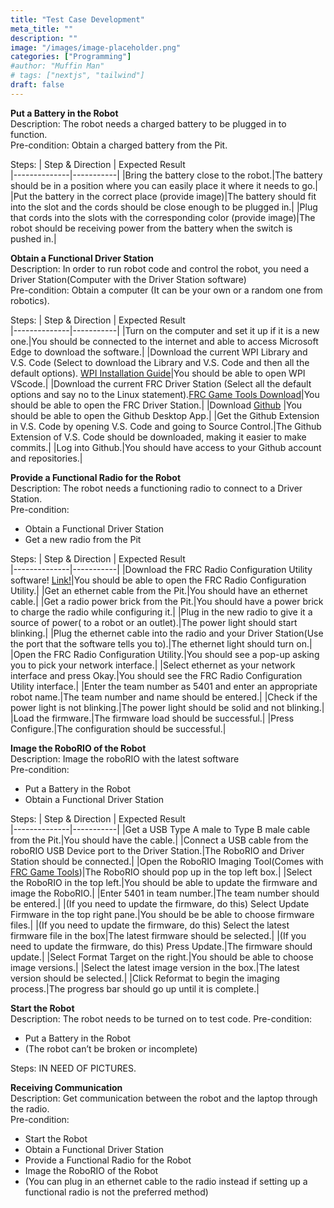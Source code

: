 ```yaml
---
title: "Test Case Development"
meta_title: ""
description: ""
image: "/images/image-placeholder.png"
categories: ["Programming"]
#author: "Muffin Man"
# tags: ["nextjs", "tailwind"]
draft: false
---
```

**Put a Battery in the Robot**\
Description: The robot needs a charged battery to be plugged in to function.\
Pre-condition: Obtain a charged battery from the Pit.

Steps:
| Step & Direction      | Expected Result   
|--------------|-----------|
|Bring the battery close to the robot.|The battery should be in a position where you can easily place it where it needs to go.|
|Put the battery in the correct place (provide image)|The battery should fit into the slot and the cords should be close enough to be plugged in.|
|Plug that cords into the slots with the corresponding color (provide image)|The robot should be receiving power from the battery when the switch is pushed in.|

**Obtain a Functional Driver Station**\
Description: In order to run robot code and control the robot, you need a Driver Station(Computer with the Driver Station software)\
Pre-condition: Obtain a computer (It can be your own or a random one from robotics).

Steps:
| Step & Direction      | Expected Result   
|--------------|-----------|
|Turn on the computer and set it up if it is a new one.|You should be connected to the internet and able to access Microsoft Edge to download the software.|
|Download the current WPI Library and V.S. Code (Select to download the Library and V.S. Code and then all the default options). [WPI Installation Guide](https://docs.wpilib.org/en/stable/docs/zero-to-robot/step-2/wpilib-setup.html)|You should be able to open WPI VScode.|
|Download the current FRC Driver Station (Select all the default options and say no to the Linux statement).[FRC Game Tools Download](https://www.ni.com/en/support/downloads/drivers/download.frc-game-tools.html#479842)|You should be able to open the FRC Driver Station.|
|Download [Github](https://github.com) |You should be able to open the Github Desktop App.|
|Get the Github Extension in V.S. Code by opening V.S. Code and going to Source Control.|The Github Extension of V.S. Code should be downloaded, making it easier to make commits.|
|Log into Github.|You should have access to your Github account and repositories.|

**Provide a Functional Radio for the Robot**\
Description: The robot needs a functioning radio to connect to a Driver Station.\
Pre-condition:
- Obtain a Functional Driver Station
- Get a new radio from the Pit

Steps:
| Step & Direction      | Expected Result   
|--------------|-----------|
|Download the FRC Radio Configuration Utility software! [Link!](https://docs.wpilib.org/en/stable/docs/zero-to-robot/step-3/radio-programming.html)|You should be able to open the FRC Radio Configuration Utility.|
|Get an ethernet cable from the Pit.|You should have an ethernet cable.|
|Get a radio power brick from the Pit.|You should have a power brick to charge the radio while configuring it.|
|Plug in the new radio to give it a source of power( to a robot or an outlet).|The power light should start blinking.|
|Plug the ethernet cable into the radio and your Driver Station(Use the port that the software tells you to).|The ethernet light should turn on.|
|Open the FRC Radio Configuration Utility.|You should see a pop-up asking you to pick your network interface.|
|Select ethernet as your network interface and press Okay.|You should see the FRC Radio Configuration Utility interface.|
|Enter the team number as 5401 and enter an appropriate robot name.|The team number and name should be entered.|
|Check if the power light is not blinking.|The power light should be solid and not blinking.|
|Load the firmware.|The firmware load should be successful.|
|Press Configure.|The configuration should be successful.|

**Image the RoboRIO of the Robot**\
Description: Image the roboRIO with the latest software\
Pre-condition:
- Put a Battery in the Robot
- Obtain a Functional Driver Station

Steps:
| Step & Direction      | Expected Result   
|--------------|-----------|
|Get a USB Type A male to Type B male cable from the Pit.|You should have the cable.|
|Connect a USB cable from the roboRIO USB Device port to the Driver Station.|The RoboRIO and Driver Station should be connected.|
|Open the RoboRIO Imaging Tool(Comes with [FRC Game Tools](https://www.ni.com/en/support/downloads/drivers/download.frc-game-tools.html#479842))|The RoboRIO should pop up in the top left box.|
|Select the RoboRIO in the top left.|You should be able to update the firmware and image the RoboRIO.|
|Enter 5401 in team number.|The team number should be entered.|
|(If you need to update the firmware, do this) Select Update Firmware in the top right pane.|You should be be able to choose firmware files.|
|(If you need to update the firmware, do this) Select the latest firmware file in the box|The latest firmware should be selected.|
|(If you need to update the firmware, do this) Press Update.|The firmware should update.|
|Select Format Target on the right.|You should be able to choose image versions.|
|Select the latest image version in the box.|The latest version should be selected.|
|Click Reformat to begin the imaging process.|The progress bar should go up until it is complete.|

**Start the Robot**\
Description: The robot needs to be turned on to test code.
Pre-condition:
- Put a Battery in the Robot
- (The robot can’t be broken or incomplete)

Steps: IN NEED OF PICTURES.

**Receiving Communication**\
Description: Get communication between the robot and the laptop through the radio.\
Pre-condition:
- Start the Robot
- Obtain a Functional Driver Station
- Provide a Functional Radio for the Robot
- Image the RoboRIO of the Robot
- (You can plug in an ethernet cable to the radio instead if setting up a functional radio is not the preferred method)

